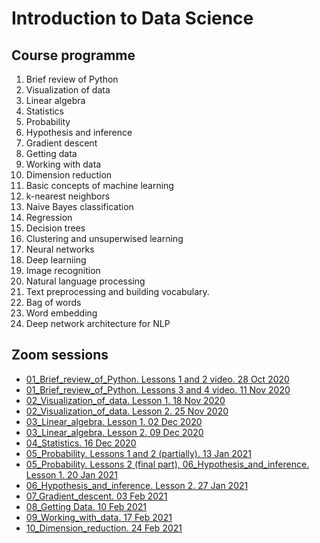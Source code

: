 # Introduction to Data Science

## Course programme

1. Brief review of Python
1. Visualization of data
1. Linear algebra
1. Statistics
1. Probability
1. Hypothesis and inference
1. Gradient descent
1. Getting data
1. Working with data
1. Dimension reduction
1. Basic concepts of machine learning
1. k-nearest neighbors
1. Naive Bayes classification
1. Regression
1. Decision trees
1. Clustering and unsuperwised learning
1. Neural networks
1. Deep learniing
1. Image recognition
1. Natural language processing
1. Text preprocessing and building vocabulary.
1. Bag of words
1. Word embedding
1. Deep network architecture for NLP

## Zoom sessions

- [01_Brief_review_of_Python. Lessons 1 and 2 video. 28 Oct 2020](https://drive.google.com/file/d/1uR_J3UKTWKaeXah56Ro9ReAN9miBywxE/view?usp=sharing)
- [01_Brief_review_of_Python. Lessons 3 and 4 video. 11 Nov 2020](https://drive.google.com/file/d/1Fl52XiTQlZgfaFYgJ8KcKza4Rk5amZPr/view?usp=sharing)
- [02_Visualization_of_data. Lesson 1. 18 Nov 2020](https://drive.google.com/file/d/1awHThj9VWfXWzu4NWZEGHQsyrjl_S8Mp/view?usp=sharing)
- [02_Visualization_of_data. Lesson 2. 25 Nov 2020](https://drive.google.com/drive/folders/1zbj-rXLDVpMYHibNhJACLLel5HFxwBXL?usp=sharing)
- [03_Linear_algebra. Lesson 1. 02 Dec 2020](https://drive.google.com/file/d/1QLdU7VMm9lrWu7cp8kxff5kNwXivVUac/view?usp=sharing)
- [03_Linear_algebra. Lesson 2. 09 Dec 2020](https://drive.google.com/file/d/1d_fIIYCKeqxgjQK9gYUwOou2p1oI9pN4/view?usp=sharing)
- [04_Statistics. 16 Dec 2020](https://drive.google.com/file/d/11Kksr-jr1-c7uKtE0jh9dkvIQ9SBiZ2H/view?usp=sharing)
- [05_Probability. Lessons 1 and 2 (partially). 13 Jan 2021](https://drive.google.com/file/d/1AcEgpJzQTkKZ4L6-DqF6KZhukS1hzXTT/view?usp=sharing)
- [05_Probability. Lessons 2 (final part), 06_Hypothesis_and_inference. Lesson 1. 20 Jan 2021](https://drive.google.com/file/d/16PaAt28uU3Jk4vFgL77QE81wy0-P5K-1/view?usp=sharing)
- [06_Hypothesis_and_inference. Lesson 2. 27 Jan 2021](https://drive.google.com/file/d/1ghERPEjkhW3LUgyu0XRFzgm6ypU1chPQ/view?usp=sharing)
- [07_Gradient_descent. 03 Feb 2021](https://drive.google.com/file/d/1r0bXGGxShSLQsOYnLZEnDWMMYQHl_gXz/view?usp=sharing)
- [08_Getting Data. 10 Feb 2021](https://drive.google.com/file/d/1w9qjBpADGggZFhAaKjL35LAwwbZ-Ot9g/view?usp=sharing)
- [09_Working_with_data. 17 Feb 2021](https://drive.google.com/file/d/15pJJ5tJ7LMc4KluywJnMhHLr9O5vIzUO/view?usp=sharing)
- [10_Dimension_reduction. 24 Feb 2021](https://drive.google.com/file/d/15S4TWjuguTy-4BbIsPSdTzA7BZOu0SRh/view?usp=sharing)
